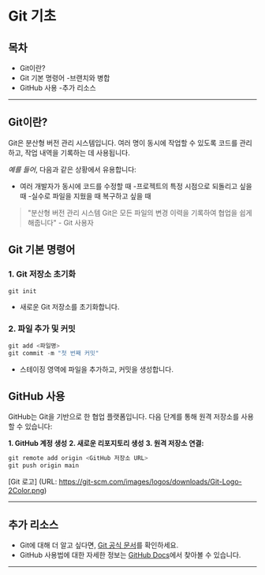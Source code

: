 # **Git 기초**

## 목차

- Git이란?
- Git 기본 명령어 -브랜치와 병합
- GitHub 사용 -추가 리소스

---

## **Git이란?**

Git은 분산형 버전 관리 시스템입니다. 여러 명이 동시에 작업할 수 있도록 코드를 관리하고, 작업 내역을 기록하는 데 사용됩니다.

_예를 들어_, 다음과 같은 상황에서 유용합니다:

- 여러 개발자가 동시에 코드를 수정할 때 -프로젝트의 특정 시점으로 되돌리고 싶을 때 -실수로 파일을 지웠을 때 복구하고 싶을 때

> "분산형 버전 관리 시스템 Git은 모든 파일의 변경 이력을 기록하여 협업을 쉽게 해줍니다" - Git 사용자

## **Git 기본 명령어**

### **1. Git 저장소 초기화**

`git init`

- 새로운 Git 저장소를 초기화합니다.

### **2. 파일 추가 및 커밋**

```python
git add <파일명>
git commit -m "첫 번째 커밋"
```

- 스테이징 영역에 파일을 추가하고, 커밋을 생성합니다.

## **GitHub 사용**

GitHub는 Git을 기반으로 한 협업 플랫폼입니다. 다음 단계를 통해 원격 저장소를 사용할 수 있습니다:

**1. GitHub 계정 생성**
**2. 새로운 리포지토리 생성**
**3. 원격 저장소 연결:**

```python
git remote add origin <GitHub 저장소 URL>
git push origin main
```

[Git 로고]
(URL: https://git-scm.com/images/logos/downloads/Git-Logo-2Color.png)

---

## **추가 리소스**

- Git에 대해 더 알고 싶다면, [Git 공식 문서](https://git-scm.com/doc)를 확인하세요.
- GitHub 사용법에 대한 자세한 정보는 [GitHub Docs](https://docs.github.com/en)에서 찾아볼 수 있습니다.

---
